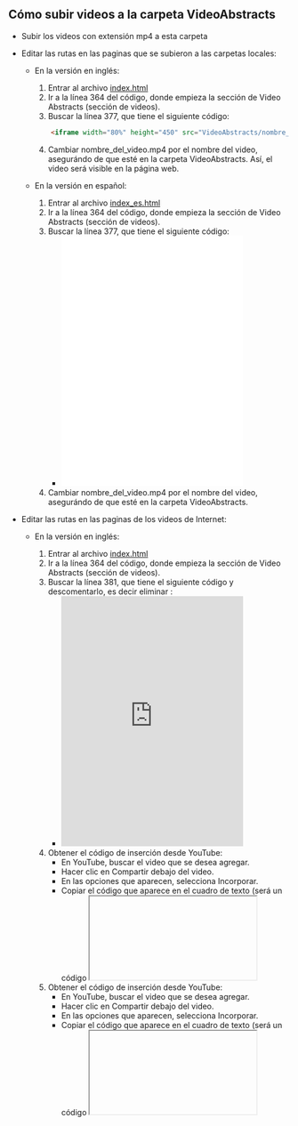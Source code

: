 ## Cómo subir videos a la carpeta VideoAbstracts

- Subir los videos con extensión mp4 a esta carpeta
- Editar las rutas en las paginas que se subieron a las carpetas locales:
  * En la versión en inglés:
      1. Entrar al archivo [index.html](https://github.com/LaboratorioSaludVisual/LabSaludVisual/blob/main/index.html) 
      2. Ir a la línea 364 del código, donde empieza la sección de Video Abstracts (sección de videos).
      3. Buscar la línea 377, que tiene el siguiente código:
     ```html
         <iframe width="80%" height="450" src="VideoAbstracts/nombre_del_video.mp4" frameborder="0" allowfullscreen></iframe>
      ```
      4. Cambiar nombre_del_video.mp4 por el nombre del video, asegurándo de que esté en la carpeta VideoAbstracts. Así, el video será visible en la página web.
      
  * En la versión en español:
      1. Entrar al archivo [index_es.html](https://github.com/LaboratorioSaludVisual/LabSaludVisual/blob/main/index_es.html)
      2. Ir a la línea 364 del código, donde empieza la sección de Video Abstracts (sección de videos).
      3. Buscar la línea 377, que tiene el siguiente código:
          * <iframe width="80%" height="450" src="VideoAbstracts/nombre_del_video.mp4" frameborder="0" allowfullscreen></iframe>
      4. Cambiar nombre_del_video.mp4 por el nombre del video, asegurándo de que esté en la carpeta VideoAbstracts.
      
- Editar las rutas en las paginas de los videos de Internet:
  * En la versión en inglés:
      1. Entrar al archivo [index.html](https://github.com/LaboratorioSaludVisual/LabSaludVisual/blob/main/index.html) 
      2. Ir a la línea 364 del código, donde empieza la sección de Video Abstracts (sección de videos).
      3. Buscar la línea 381, que tiene el siguiente código y descomentarlo, es decir eliminar <!--   -->:
          * <iframe width="80%" height="450" src="https://www.youtube.com/embed/tu-video-id" frameborder="0" allowfullscreen></iframe>
      4. Obtener el código de inserción desde YouTube:
          * En YouTube, buscar el video que se desea agregar.
          * Hacer clic en Compartir debajo del video.
          * En las opciones que aparecen, selecciona Incorporar.
          * Copiar el código que aparece en el cuadro de texto (será un código <iframe>).
       5. Reemplaza la ruta del video en el código del iframe:
          * Pegar el código completo que se copio de YouTube.
          * Reemplaza toda la ruta https://www.youtube.com/embed/tu-video-id por la que copiaste en el paso anterior.
      
  * En la versión en español:
      1. Entrar al archivo [index_es.html](https://github.com/LaboratorioSaludVisual/LabSaludVisual/blob/main/index_es.html)
      2. Ir a la línea 364 del código, donde empieza la sección de Video Abstracts (sección de videos).
      3. Buscar la línea 381, que tiene el siguiente código y descomentarlo, es decir eliminar <!--   -->:
          * <iframe width="80%" height="450" src="https://www.youtube.com/embed/tu-video-id" frameborder="0" allowfullscreen></iframe>
      4. Obtener el código de inserción desde YouTube:
          * En YouTube, buscar el video que se desea agregar.
          * Hacer clic en Compartir debajo del video.
          * En las opciones que aparecen, selecciona Incorporar.
          * Copiar el código que aparece en el cuadro de texto (será un código <iframe>).
       5. Reemplaza la ruta del video en el código del iframe:
          * Pegar el código completo que se copio de YouTube.
          * Reemplaza toda la ruta https://www.youtube.com/embed/tu-video-id por la que copiaste en el paso anterior.
      


   
